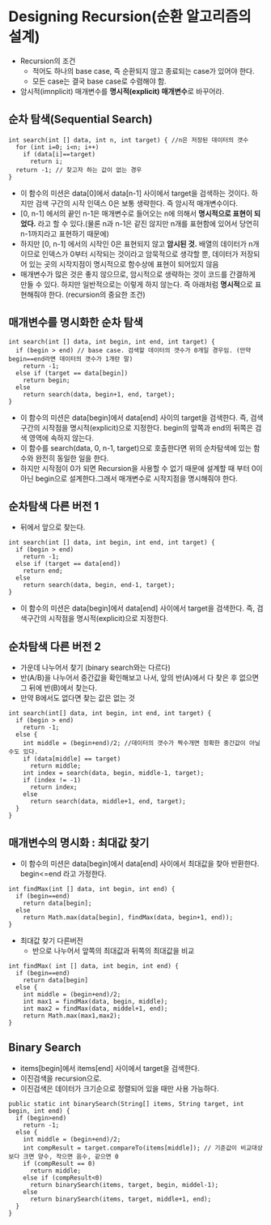 # Designing Recursion(순환 알고리즘의 설계)
- Recursion의 조건
	- 적어도 하나의 base case, 즉 순환되지 않고 종료되는 case가 있어야 한다.
	- 모든 case는 결국 base case로 수렴해야 함.
- 암시적(imnplicit) 매개변수를 **명시적(explicit) 매개변수**로 바꾸어라.


## 순차 탐색(Sequential Search)
```
int search(int [] data, int n, int target) { //n은 저장된 데이터의 갯수
  for (int i=0; i<n; i++)
    if (data[i]==target)
      return i;
  return -1; // 찾고자 하는 값이 없는 경우
}
```
- 이 함수의 미션은 data[0]에서 data[n-1] 사이에서 target을 검색하는 것이다. 하지만 검색 구간의 시작 인덱스 0은 보통 생략한다. 즉 암시적 매개변수이다.
- [0, n-1] 에서의 끝인 n-1은 매개변수로 들어오는 n에 의해서 **명시적으로 표현이 되었다.** 라고 할 수 있다.(물론 n과 n-1은 같진 않지만 n개를 표현함에 있어서 당연히 n-1까지라고 표현하기 때문에)
- 하지만 [0, n-1] 에서의 시작인 0은 표현되지 않고 **암시된 것.** 배열의 데이터가 n개이므로 인덱스가 0부터 시작되는 것이라고 암묵적으로 생각할 뿐, 데이터가 저장되어 있는 곳의 시작지점이 명시적으로 함수상에 표현이 되어있지 않음
- 매개변수가 많은 것은 좋지 않으므로, 암시적으로 생략하는 것이 코드를 간결하게 만들 수 있다. 하지만 일반적으로는 이렇게 하지 않는다. 즉 아래처럼 **명시적**으로 표현해줘야 한다. (recursion의 중요한 조건)

## 매개변수를 명시화한 순차 탐색
```
int search(int [] data, int begin, int end, int target) {
  if (begin > end) // base case. 검색할 데이터의 갯수가 0개일 경우임. (만약 begin==end라면 데이터의 갯수가 1개란 말)
    return -1;
  else if (target == data[begin])
    return begin;
  else
    return search(data, begin+1, end, target);
}
```
- 이 함수의 미션은 data[begin]에서 data[end] 사이의 target을 검색한다. 즉, 검색구간의 시작점을 명시적(explicit)으로 지정한다. begin의 앞쪽과 end의 뒤쪽은 검색 영역에 속하지 않는다.
- 이 함수를 search(data, 0, n-1, target)으로 호출한다면 위의 순차탐색에 있는 함수와 완전히 동일한 일을 한다.
- 하지만 시작점이 0가 되면 Recursion을 사용할 수 없기 때문에 설계할 때 부터 0이 아닌 begin으로 설계한다.그래서 매개변수로 시작지점을 명시해줘야 한다.


## 순차탐색 다른 버전 1
- 뒤에서 앞으로 찾는다.
```
int search(int [] data, int begin, int end, int target) {
  if (begin > end)
    return -1;
  else if (target == data[end])
    return end;
  else
    return search(data, begin, end-1, target);
}
```
- 이 함수의 미션은 data[begin]에서 data[end] 사이에서 target을 검색한다.
즉, 검색구간의 시작점을 명시적(explicit)으로 지정한다.

## 순차탐색 다른 버전 2
- 가운데 나누어서 찾기 (binary search와는 다르다)
- 반(A/B)을 나누어서 중간값을 확인해보고 나서, 앞의 반(A)에서 다 찾은 후 없으면 그 뒤에 반(B)에서 찾는다.
- 만약 B에서도 없다면 찾는 값은 없는 것
```
int search(int[] data, int begin, int end, int target) {
  if (begin > end)
    return -1;
  else {
    int middle = (begin+end)/2; //데이터의 갯수가 짝수개면 정확한 중간값이 아닐수도 있다.
    if (data[middle] == target)
      return middle;
    int index = search(data, begin, middle-1, target);
    if (index != -1)
      return index;
    else
      return search(data, middle+1, end, target);
  }
}
```

## 매개변수의 명시화 : 최대값 찾기
- 이 함수의 미션은 data[begin]에서 data[end] 사이에서 최대값을 찾아 반환한다. begin<=end 라고 가정한다.
```
int findMax(int [] data, int begin, int end) {
  if (begin==end)
    return data[begin];
  else
    return Math.max(data[begin], findMax(data, begin+1, end));
}
```
- 최대값 찾기 다른버전
  - 반으로 나누어서 앞쪽의 최대값과 뒤쪽의 최대값을 비교
```
int findMax( int [] data, int begin, int end) {
  if (begin==end)
    return data[begin]
  else {
    int middle = (begin+end)/2;
    int max1 = findMax(data, begin, middle);
    int max2 = findMax(data, middel+1, end);
    return Math.max(max1,max2);
}
```


## Binary Search
- items[begin]에서 items[end] 사이에서 target을 검색한다.
- 이진검색을 recursion으로.
- 이진검색은 데이터가 크기순으로 정렬되어 있을 때만 사용 가능하다.
```
public static int binarySearch(String[] items, String target, int begin, int end) {
  if (begin>end)
    return -1;
  else {
    int middle = (begin+end)/2;
    int compResult = target.compareTo(items[middle]); // 기준값이 비교대상 보다 크면 양수, 작으면 음수, 같으면 0
    if (compResult == 0)
      return middle;
    else if (compResult<0)
      return binarySearch(items, target, begin, middel-1);
    else
      return binarySearch(items, target, middle+1, end);
  }
}
```